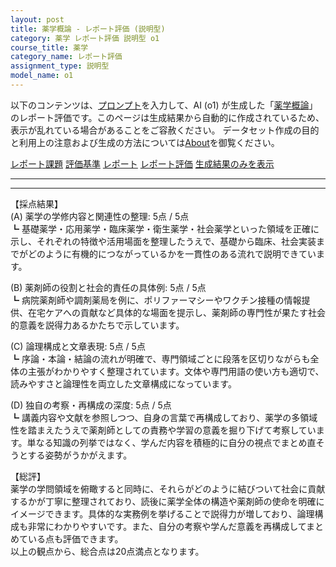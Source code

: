 ```yaml
---
layout: post
title: 薬学概論 - レポート評価 (説明型)
category: 薬学 レポート評価 説明型 o1
course_title: 薬学
category_name: レポート評価
assignment_type: 説明型
model_name: o1
---
```


以下のコンテンツは、[プロンプト](https://github.com/takedatoshiyuki/synthetic_assignments/tree/main/generated/薬学/o1/prompt_レポート評価-説明型.md)を入力して、AI (o1) が生成した「[薬学概論](/contents/薬学/)」のレポート評価です。このページは生成結果から自動的に作成されているため、表示が乱れている場合があることをご容赦ください。
データセット作成の目的と利用上の注意および生成の方法については[About](/About)を御覧ください。

[レポート課題](../レポート課題-説明型)
[評価基準](../評価基準-説明型)
[レポート](../レポート-説明型)
[レポート評価](../レポート評価-説明型)
[生成結果のみを表示](https://github.com/takedatoshiyuki/synthetic_assignments/tree/main/generated/薬学/o1/レポート評価-説明型.md)
  

***
***
  
【採点結果】  
(A) 薬学の学修内容と関連性の整理: 5点 / 5点  
 ┗ 基礎薬学・応用薬学・臨床薬学・衛生薬学・社会薬学といった領域を正確に示し、それぞれの特徴や活用場面を整理したうえで、基礎から臨床、社会実装までがどのように有機的につながっているかを一貫性のある流れで説明できています。  

(B) 薬剤師の役割と社会的責任の具体例: 5点 / 5点  
 ┗ 病院薬剤師や調剤薬局を例に、ポリファーマシーやワクチン接種の情報提供、在宅ケアへの貢献など具体的な場面を提示し、薬剤師の専門性が果たす社会的意義を説得力あるかたちで示しています。  

(C) 論理構成と文章表現: 5点 / 5点  
 ┗ 序論・本論・結論の流れが明確で、専門領域ごとに段落を区切りながらも全体の主張がわかりやすく整理されています。文体や専門用語の使い方も適切で、読みやすさと論理性を両立した文章構成になっています。  

(D) 独自の考察・再構成の深度: 5点 / 5点  
 ┗ 講義内容や文献を参照しつつ、自身の言葉で再構成しており、薬学の多領域性を踏まえたうえで薬剤師としての責務や学習の意義を掘り下げて考察しています。単なる知識の列挙ではなく、学んだ内容を積極的に自分の視点でまとめ直そうとする姿勢がうかがえます。  

【総評】  
薬学の学問領域を俯瞰すると同時に、それらがどのように結びついて社会に貢献するかが丁寧に整理されており、読後に薬学全体の構造や薬剤師の使命を明確にイメージできます。具体的な実務例を挙げることで説得力が増しており、論理構成も非常にわかりやすいです。また、自分の考察や学んだ意義を再構成してまとめている点も評価できます。  
以上の観点から、総合点は20点満点となります。

